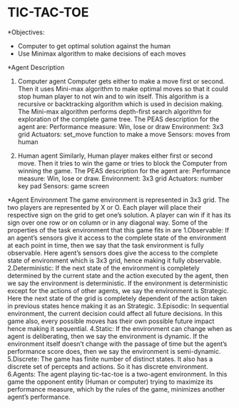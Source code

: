 # TIC-TAC-TOE

*Objectives: 
- Computer to get optimal solution against the human 
- Use Minimax algorithm to make decisions of each moves

*Agent Description 
1. Computer agent 
Computer gets either to make a move first or second. Then it uses Mini-max algorithm to make optimal moves so that it could stop human player to not win and to win itself. This algorithm is a recursive or backtracking algorithm which is used in decision making. The Mini-max algorithm performs depth-first search algorithm for exploration of the complete game tree. 
The PEAS description for the agent are: 
Performance measure: Win, lose or draw 
Environment: 3x3 grid Actuators: set_move function to make a move 
Sensors: moves from human 

2. Human agent 
Similarly, Human player makes either first or second move. Then it tries to win the game or tries to block the Computer from winning the game. 
The PEAS description for the agent are: 
Performance measure: Win, lose or draw. 
Environment: 3x3 grid 
Actuators: number key pad 
Sensors: game screen

*Agent Environment
The game environment is represented in 3x3 grid. The two players are represented by X or O. Each player will place their respective sign on the grid to get one’s solution. A player can win if it has its sign over one row or on column or in any diagonal way.
Some of the properties of the task environment that this game fits in are
1.Observable: If an agent’s sensors give it access to the complete state of the environment at each point in time, then we say that the task environment is fully observable. Here agent’s sensors does give the access to the complete state of environment which is 3x3 grid, hence making it fully observable.
2.Deterministic: If the next state of the environment is completely determined by the current state and the action executed by the agent, then we say the environment is deterministic. If the environment is deterministic except for the actions of other agents, we say the environment is Strategic. Here the next state of the grid is completely dependent of the action taken in previous states hence making it as an Strategic.
3.Episodic: In sequential environment, the current decision could affect all future decisions. In this game also, every possible moves has their own possible future impact hence making it sequential.
4.Static: If the environment can change when as agent is deliberating, then we say the environment is dynamic. If the environment itself doesn’t change with the passage of time but the agent’s performance score does, then we say the environment is semi-dynamic.
5.Discrete: The game has finite number of distinct states. It also has a discrete set of percepts and actions. So it has discrete environment.
6.Agents: The agent playing tic-tac-toe is a two-agent environment. In this game the opponent entity (Human or computer) trying to maximize its performance measure, which by the rules of the game, minimizes another agent’s performance.
